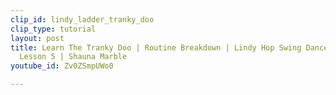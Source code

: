 ```yaml
---
clip_id: lindy_ladder_tranky_doo
clip_type: tutorial
layout: post
title: Learn The Tranky Doo | Routine Breakdown | Lindy Hop Swing Dance | Level 6
  Lesson 5 | Shauna Marble
youtube_id: Zv0ZSmpUWo0

---
```


